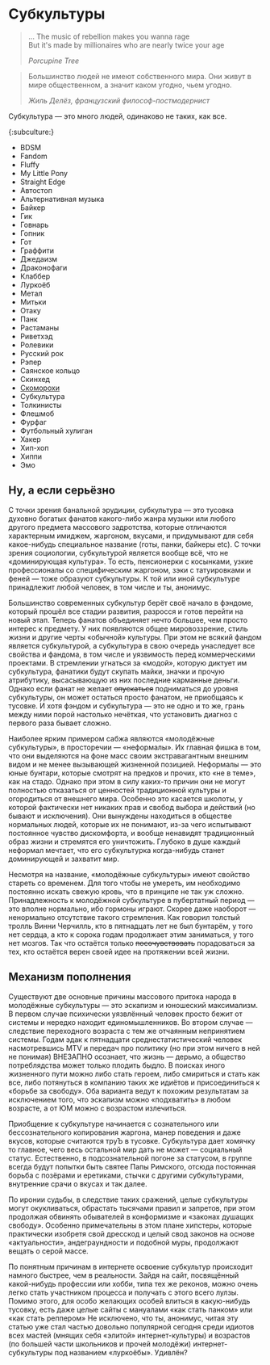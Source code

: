# Субкультуры


> … The music of rebellion makes you wanna rage  
> But it's made by millionaires who are nearly twice your age
>
> _Porcupine Tree_

> Большинство людей не имеют собственного мира. Они живут в мире общественном, 
> а значит каком угодно, чьем угодно.
>
> _Жиль Делёз, французский философ-постмодернист_

Субкультура — это много людей, одинаково не таких, как все.

{:subculture:}

* BDSM
* Fandom
* Fluffy
* My Little Pony
* Straight Edge
* Автостоп
* Альтернативная музыка
* Байкер
* Гик
* Говнарь
* Гопник
* Гот
* Граффити
* Джедаизм
* Драконофаги
* Клаббер
* Луркоёб
* Метал
* Митьки
* Отаку
* Панк
* Растаманы
* Риветхэд
* Ролевики
* Русский рок
* Рэпер
* Саянское кольцо
* Скинхед
* [Скоморохи](/skomorohi)
* Субкультура
* Толкинисты
* Флешмоб
* Фурфаг
* Футбольный хулиган
* Хакер
* Хип-хоп
* Хиппи
* Эмо

## Ну, а если серьёзно

С точки зрения банальной эрудиции, субкультура — это тусовка духовно богатых 
фанатов какого-либо жанра музыки или любого другого предмета массового 
задротства, которые отличаются характерным имиджем, жаргоном, вкусами, и 
придумывают для себя какое-нибудь специальное название (готы, панки, байкеры 
etc). С точки зрения социологии, субкультурой является вообще всё, что не 
«доминирующая культура». То есть, пенсионерки с косынками, узкие профессионалы 
со специфическим жаргоном, зэки с татуировками и феней — тоже образуют 
субкультуры. К той или иной субкультуре принадлежит любой человек, в том числе 
и ты, анонимус.

Большинство современных субкультур берёт своё начало в фэндоме, который прошёл 
все стадии развития, разросся и готов перейти на новый этап. Теперь фанатов 
объединяет нечто большее, чем просто интерес к предмету. У них появляются 
общее мировоззрение, стиль жизни и другие черты «обычной» культуры. При этом 
не всякий фандом является субкультурой, а субкультура в свою очередь 
унаследует все свойства и фандома, в том числе и уязвимость перед 
коммерческими проектами. В стремлении угнаться за «модой», которую диктует им 
субкультура, фанатики будут скупать майки, значки и прочую атрибутику, 
высасывающую из них последние карманные деньги. Однако если фанат не желает 
~~опускаться~~ подниматься до уровня субкультуры, он может остаться просто 
фанатом, не приобщаясь к тусовке. И хотя фэндом и субкультура — это не одно и 
то же, грань между ними порой настолько нечёткая, что установить диагноз с 
первого раза бывает сложно.

Наиболее ярким примером сабжа являются «молодёжные субкультуры», в просторечии 
— «неформалы». Их главная фишка в том, что они выделяются на фоне масс своим 
экстравагантным внешним видом и не менее вызывающей жизненной позицией. 
Неформалы — это юные бунтари, которые смотрят на предков и прочих, кто «не в 
теме», как на стадо. Однако при этом в силу каких-то причин они не могут 
полностью отказаться от ценностей традиционной культуры и огородиться от 
внешнего мира. Особенно это касается школоты, у которой фактически нет никаких 
прав и свобод выбора и действий (но бывают и исключения). Они вынуждены 
находиться в обществе нормальных людей, которые их не понимают, из-за чего 
испытывают постоянное чувство дискомфорта, и вообще ненавидят традиционный 
образ жизни и стремятся его уничтожить. Глубоко в душе каждый неформал 
мечтает, что его субкультурка когда-нибудь станет доминирующей и захватит мир.

Несмотря на название, «молодёжные субкультуры» имеют свойство стареть со 
временем. Для того чтобы не умереть, им необходимо постоянно искать свежую 
кровь, что в принципе не так уж сложно. Принадлежность к молодёжной 
субкультуре в пубертатный период — это вполне нормально, ибо гормоны играют. 
Скорее даже наоборот — ненормально отсутствие такого стремления. Как говорил 
толстый тролль Винни Черчилль, кто в пятнадцать лет не был бунтарём, у того 
нет сердца, а кто к сорока годам продолжает этим заниматься, у того нет 
мозгов. Так что остаётся только ~~посочувствовать~~ порадоваться за тех, кто 
остаётся верен своей идее на протяжении всей жизни.

## Механизм пополнения

Существуют две основные причины массового притока народа в молодёжные 
субкультуры — это эскапизм и юношеский максимализм. В первом случае психически 
уязвлённый человек просто бежит от системы и нередко находит единомышленников. 
Во втором случае — следствие переходного возраста с тем же отчаянным 
непринятием системы. Годам эдак к пятнадцати среднестатистический человек 
насмотревшись MTV и передач про политику (но при этом ничего в ней не понимая) 
ВНЕЗАПНО осознает, что жизнь — дерьмо, а общество потреблядства может только 
плодить быдло. В поисках иного жизненного пути можно либо стать героем, либо 
смириться и стать как все, либо потянуться в компанию таких же идиётов и 
присоединиться к «борьбе за свободу». Оба варианта ведут к похожим результатам 
за исключением того, что эскапизм можно «подхватить» в любом возрасте, а от ЮМ 
можно с возрастом излечиться.

Приобщение к субкультуре начинается с сознательного или бессознательного 
копирования жаргона, манер поведения и даже вкусов, которые считаются труЪ в 
тусовке. Субкультура дает хомячку то главное, чего весь остальной мир дать не 
может — социальный статус. Естественно, в подсознательной погоне за статусом, 
в группе всегда будут попытки быть святее Папы Римского, отсюда постоянная 
борьба с позёрами и еретиками, стычки с другими субкультурами, внутренние 
срачи о вкусах и так далее.


По иронии судьбы, в следствие таких сражений, целые субкультуры могут 
окукливаться, обрастать тысячами правил и запретов, при этом продолжая 
обвинять обывателей в конформизме и «законах душащих свободу». Особенно 
примечательны в этом плане хипстеры, которые практически изобретя свой 
дресскод и целый свод законов на основе «актуальности», андеграундности и 
подобной муры, продолжают вещать о серой массе.

По понятным причинам в интернете освоение субкультур происходит намного 
быстрее, чем в реальности. Зайдя на сайт, посвящённый какой-нибудь профессии 
или хобби, типа тех же реконов, можно очень легко стать участником процесса и 
получать с этого всего лулзы. Помимо этого, для особо желающих особей влиться 
в какую-нибудь тусовку, есть даже целые сайты с мануалами «как стать панком» 
или «как стать реппером» Не исключено, что ты, анонимус, читая эту статью уже 
стал частью довольно популярной сегодня среди идиотов всех мастей (мнящих себя 
«элитой» интернет-культуры) и возрастов (по большей части школьников и прочей 
молодёжи) интернет-субкультуры под названием «луркоёбы». Удивлён?
